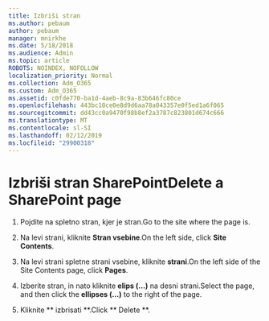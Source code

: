 ```yaml
---
title: Izbriši stran
ms.author: pebaum
author: pebaum
manager: mnirkhe
ms.date: 5/18/2018
ms.audience: Admin
ms.topic: article
ROBOTS: NOINDEX, NOFOLLOW
localization_priority: Normal
ms.collection: Adm_O365
ms.custom: Adm_O365
ms.assetid: c0fde770-ba1d-4aeb-8c9a-83b646fc80ce
ms.openlocfilehash: 443bc10ce0e8d9d6aa78a043357e0f5ed1a6f065
ms.sourcegitcommit: dd43cc0a9470f98b8ef2a3787c823801d674c666
ms.translationtype: MT
ms.contentlocale: sl-SI
ms.lasthandoff: 02/12/2019
ms.locfileid: "29900318"
---
```

# <a name="delete-a-sharepoint-page"></a><span data-ttu-id="31cdf-102">Izbriši stran SharePoint</span><span class="sxs-lookup"><span data-stu-id="31cdf-102">Delete a SharePoint page</span></span>

1. <span data-ttu-id="31cdf-103">Pojdite na spletno stran, kjer je stran.</span><span class="sxs-lookup"><span data-stu-id="31cdf-103">Go to the site where the page is.</span></span>
    
2. <span data-ttu-id="31cdf-104">Na levi strani, kliknite **Stran vsebine**.</span><span class="sxs-lookup"><span data-stu-id="31cdf-104">On the left side, click **Site Contents**.</span></span> 
    
3. <span data-ttu-id="31cdf-105">Na levi strani spletne strani vsebine, kliknite **strani**.</span><span class="sxs-lookup"><span data-stu-id="31cdf-105">On the left side of the Site Contents page, click **Pages**.</span></span> 
    
4. <span data-ttu-id="31cdf-106">Izberite stran, in nato kliknite **elips (...)** na desni strani.</span><span class="sxs-lookup"><span data-stu-id="31cdf-106">Select the page, and then click the **ellipses (...)** to the right of the page.</span></span> 
    
5. <span data-ttu-id="31cdf-107">Kliknite \*\* izbrisati \*\*.</span><span class="sxs-lookup"><span data-stu-id="31cdf-107">Click \*\* Delete \*\*.</span></span> 
    

